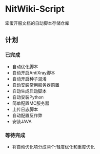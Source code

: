 # NitWiki-Script

笨蛋开服文档的自动脚本存储仓库

## 计划

### 已完成

* 自动优化脚本
* 自动开启AntiXray脚本
* 自动开启种子混淆
* 自动安装常用服务器前置
* 自动生成启动脚本
* 自动安装Python
* 简单配置MC服务器
* 上传日志脚本
* 自动配置反作弊
* 安装JAVA

### 等待完成

* 将自动优化项分成两个:轻度优化和重度优化
  
